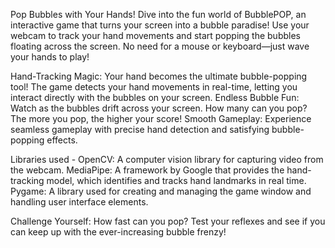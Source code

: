 Pop Bubbles with Your Hands! Dive into the fun world of BubblePOP, an interactive game that turns your screen into a bubble paradise! Use your webcam to track your hand movements and start popping the bubbles floating across the screen. No need for a mouse or keyboard—just wave your hands to play!

Hand-Tracking Magic: Your hand becomes the ultimate bubble-popping tool! The game detects your hand movements in real-time, letting you interact directly with the bubbles on your screen.
Endless Bubble Fun: Watch as the bubbles drift across your screen. How many can you pop? The more you pop, the higher your score!
Smooth Gameplay: Experience seamless gameplay with precise hand detection and satisfying bubble-popping effects.

Libraries used - 
OpenCV: A computer vision library for capturing video from the webcam.
MediaPipe: A framework by Google that provides the hand-tracking model, which identifies and tracks hand landmarks in real time.
Pygame: A library used for creating and managing the game window and handling user interface elements.

Challenge Yourself: How fast can you pop? Test your reflexes and see if you can keep up with the ever-increasing bubble frenzy!
